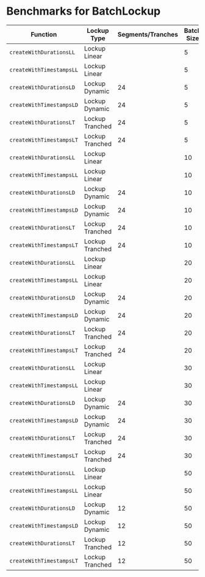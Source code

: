 # Benchmarks for BatchLockup

| Function                 | Lockup Type     | Segments/Tranches | Batch Size | Gas Usage |
| ------------------------ | --------------- | ----------------- | ---------- | --------- |
| `createWithDurationsLL`  | Lockup Linear   |                   | 5          | 771013    |
| `createWithTimestampsLL` | Lockup Linear   |                   | 5          | 732772    |
| `createWithDurationsLD`  | Lockup Dynamic  | 24                | 5          | 3951599   |
| `createWithTimestampsLD` | Lockup Dynamic  | 24                | 5          | 3815274   |
| `createWithDurationsLT`  | Lockup Tranched | 24                | 5          | 3862661   |
| `createWithTimestampsLT` | Lockup Tranched | 24                | 5          | 3744535   |
| `createWithDurationsLL`  | Lockup Linear   |                   | 10         | 1417180   |
| `createWithTimestampsLL` | Lockup Linear   |                   | 10         | 1414248   |
| `createWithDurationsLD`  | Lockup Dynamic  | 24                | 10         | 7819162   |
| `createWithTimestampsLD` | Lockup Dynamic  | 24                | 10         | 7585613   |
| `createWithDurationsLT`  | Lockup Tranched | 24                | 10         | 7632113   |
| `createWithTimestampsLT` | Lockup Tranched | 24                | 10         | 7444113   |
| `createWithDurationsLL`  | Lockup Linear   |                   | 20         | 2783509   |
| `createWithTimestampsLL` | Lockup Linear   |                   | 20         | 2779081   |
| `createWithDurationsLD`  | Lockup Dynamic  | 24                | 20         | 15617207  |
| `createWithTimestampsLD` | Lockup Dynamic  | 24                | 20         | 15131248  |
| `createWithDurationsLT`  | Lockup Tranched | 24                | 20         | 15211892  |
| `createWithTimestampsLT` | Lockup Tranched | 24                | 20         | 14846363  |
| `createWithDurationsLL`  | Lockup Linear   |                   | 30         | 4143337   |
| `createWithTimestampsLL` | Lockup Linear   |                   | 30         | 4148585   |
| `createWithDurationsLD`  | Lockup Dynamic  | 24                | 30         | 23460912  |
| `createWithTimestampsLD` | Lockup Dynamic  | 24                | 30         | 22697560  |
| `createWithDurationsLT`  | Lockup Tranched | 24                | 30         | 22794686  |
| `createWithTimestampsLT` | Lockup Tranched | 24                | 30         | 22267335  |
| `createWithDurationsLL`  | Lockup Linear   |                   | 50         | 6871104   |
| `createWithTimestampsLL` | Lockup Linear   |                   | 50         | 6893873   |
| `createWithDurationsLD`  | Lockup Dynamic  | 12                | 50         | 22990717  |
| `createWithTimestampsLD` | Lockup Dynamic  | 12                | 50         | 22355937  |
| `createWithDurationsLT`  | Lockup Tranched | 12                | 50         | 22413551  |
| `createWithTimestampsLT` | Lockup Tranched | 12                | 50         | 22006164  |
